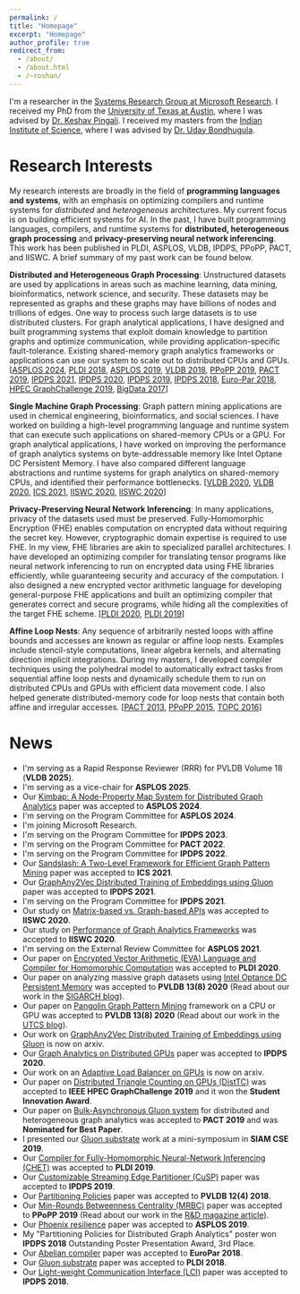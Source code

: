 ```yaml
---
permalink: /
title: "Homepage"
excerpt: "Homepage"
author_profile: true
redirect_from:
  - /about/
  - /about.html
  - /~roshan/
---
```


I'm a researcher in the [Systems Research Group at Microsoft Research](https://www.microsoft.com/en-us/research/group/systems-research-group-redmond/).
I received my PhD from the [University of Texas at Austin](https://www.cs.utexas.edu/),
where I was advised by [Dr. Keshav Pingali](https://www.cs.utexas.edu/~pingali/).
I received my masters from the
[Indian Institute of Science](https://www.csa.iisc.ac.in/), where I was advised by
[Dr. Uday Bondhugula](https://www.csa.iisc.ac.in/~udayb/).
<!-- During the summer of 2018 and 2019, I was a research intern in
[Microsoft Research](https://www.microsoft.com/en-us/research/group/research-in-software-engineering-rise/),
where I collaborated with several researchers including
[Dr. Olli Saarikivi](https://www.microsoft.com/en-us/research/people/olsaarik/),
[Dr. Kim Laine](https://www.microsoft.com/en-us/research/people/kilai/), and
[Dr. Madan Musuvathi](https://www.microsoft.com/en-us/research/people/madanm/). -->

# Research Interests

My research interests are broadly in the field of
**programming languages and systems**,
with an emphasis on optimizing compilers and runtime systems for
*distributed* and *heterogeneous* architectures.
My current focus is on building
efficient systems for AI. In the past,
I have built programming languages, compilers, and runtime systems for
**distributed, heterogeneous graph processing** and
**privacy-preserving neural network inferencing**.
This work has been published in PLDI, ASPLOS, VLDB, IPDPS, PPoPP, PACT, and IISWC.
A brief summary of my past work can be found below.
<!-- My goal is to build domain-specific
**programming languages, compilers, and runtime systems**
that make it easy to develop efficient
**graph processing**
on large-scale *distributed* clusters,
while utilizing *heterogeneous* architectures.
<!-- Towards this goal,
I have built programming systems for
*distributed and heterogeneous graph analytics*
and
*privacy-preserving neural network inferencing*.
My vision is to enable
developers to express their application
in a domain-specific language
and run it efficiently on a variety of architectures
under different scenarios like sparsity or privacy of the datasets. -->
<!-- and
introduces new techniques in programming systems
for sparse computing and privacy-preserving applications respectively.  -->

<!-- Existing computers have complex parallel architectures including
heterogeneous processors like CPUs and GPUs, non-uniform memory, and
non-volatile memory.
It is tedious for application developers to get good performance
without utilizing the architectural features.
Existing programs come from diverse application domains and are written
by experts in those domains, rather than experts in parallel programming.
It is also difficult to get good performance unless
the domain expertise is exploited.
I aim to bridge the gap between application domain experts and
parallel architectures
by working on *programming models, compilers, and
runtimes that enable application developers to extract performance
from parallel architectures with little effort*.  -->

**Distributed and Heterogeneous Graph Processing**:
Unstructured datasets are used by applications in areas such as
machine learning,
data mining, bioinformatics, network science, and security.
These datasets may be represented as graphs and these graphs may have
billions of nodes and trillions of edges.
One way to process such large datasets is to use distributed clusters.
For graph analytical applications, I have designed and built
programming systems that exploit domain knowledge to partition graphs
and optimize communication,
while providing application-specific fault-tolerance.
Existing shared-memory graph analytics frameworks or applications
can use our system to scale out to distributed CPUs and GPUs.
[[ASPLOS 2024](https://www.microsoft.com/en-us/research/publication/kimbap-a-node-property-map-system-for-distributed-graph-analytics/),
[PLDI 2018](https://roshandathathri.github.io/publication/2018-pldi),
[ASPLOS 2019](https://roshandathathri.github.io/publication/2019-asplos),
[VLDB 2018](https://roshandathathri.github.io/publication/2018-vldb),
[PPoPP 2019](https://roshandathathri.github.io/publication/2019-ppopp),
[PACT 2019](https://roshandathathri.github.io/publication/2019-pact),
[IPDPS 2021](https://roshandathathri.github.io/publication/2021-ipdps),
[IPDPS 2020](https://roshandathathri.github.io/publication/2020-ipdps),
[IPDPS 2019](https://roshandathathri.github.io/publication/2019-ipdps),
[IPDPS 2018](https://roshandathathri.github.io/publication/2018-ipdps),
[Euro-Par 2018](https://roshandathathri.github.io/publication/2018-europar),
[HPEC GraphChallenge 2019](https://roshandathathri.github.io/publication/2019-graphchallenge),
[BigData 2017](https://roshandathathri.github.io/publication/2017-bigdata)]
<!-- I intend to build on this to support
*distributed and heterogeneous systems for sparse computation
like graph databases, graph mining, graph embeddings,
sparse deep learning, and mesh-based numerical simulation*. -->

**Single Machine Graph Processing**:
Graph pattern mining applications are used in chemical engineering,
bioinformatics, and social sciences. I have worked on building a
high-level programming language and runtime system that can execute
such applications on shared-memory CPUs or a GPU. For graph analytical
applications, I have worked on improving the performance of graph
analytics systems on byte-addressable memory like Intel Optane DC Persistent Memory.
I have also compared different language abstractions and
runtime systems for graph analytics on shared-memory CPUs, and
identified their performance bottlenecks.
[[VLDB 2020](https://roshandathathri.github.io/publication/2020-vldb-1),
[VLDB 2020](https://roshandathathri.github.io/publication/2020-vldb-2),
[ICS 2021](https://dl.acm.org/doi/10.1145/3447818.3460359),
[IISWC 2020](https://roshandathathri.github.io/publication/2020-iiswc-1),
[IISWC 2020](https://roshandathathri.github.io/publication/2020-iiswc-2)]

**Privacy-Preserving Neural Network Inferencing**:
In many applications, privacy of the datasets used must be preserved.
Fully-Homomorphic Encryption (FHE) enables computation on encrypted data
without requiring the secret key.
However, cryptographic domain expertise is required to use FHE.
In my view, FHE libraries are akin to specialized parallel architectures.
I have developed an optimizing compiler for
translating tensor programs like neural network inferencing
to run on encrypted data using FHE libraries
efficiently, while guaranteeing security and accuracy
of the computation.
I also designed a new encrypted vector arithmetic language for developing
general-purpose FHE applications
and built an optimizing compiler that generates correct and secure programs,
while hiding all the complexities of the target FHE scheme.
[[PLDI 2020](https://roshandathathri.github.io/publication/2020-pldi),
[PLDI 2019](https://roshandathathri.github.io/publication/2019-pldi)]
<!-- Building on this, I intend to help program *privacy-preserving
applications including large-scale data analytics and databases*. -->

<!-- **Threat Detection Using Graph Querying**: In this project supported by DARPA, property
graphs with attributes are built from event logs on machines. Advanced Persistent
Threats (APT) on these machines are detected by querying the property graphs for
specific patterns. I have designed a compiler for running these queries efficiently
so that APTs can be detected in real-time. -->

**Affine Loop Nests**:
Any sequence of arbitrarily nested loops with affine bounds and accesses
are known as regular or affine loop nests.
Examples include
stencil-style computations, linear algebra kernels,
and alternating direction implicit integrations.
During my masters, I developed compiler techniques using the polyhedral model
to automatically extract tasks from sequential affine loop nests and
dynamically schedule them to run on distributed CPUs and
GPUs with efficient data movement code.
I also helped generate distributed-memory code for loop nests
that contain both affine and irregular accesses.
[[PACT 2013](https://roshandathathri.github.io/publication/2013-pact),
[PPoPP 2015](https://roshandathathri.github.io/publication/2015-ppopp),
[TOPC 2016](https://roshandathathri.github.io/publication/2016-topc)]

# News

* I'm serving as a Rapid Response Reviewer (RRR) for PVLDB Volume 18 (**VLDB 2025**).
* I'm serving as a vice-chair for **ASPLOS 2025**.
* Our [Kimbap: A Node-Property Map System for Distributed Graph Analytics](https://www.microsoft.com/en-us/research/publication/kimbap-a-node-property-map-system-for-distributed-graph-analytics/) paper was accepted to **ASPLOS 2024**.
* I'm serving on the Program Committee for **ASPLOS 2024**.
* I'm joining Microsoft Research.
* I'm serving on the Program Committee for **IPDPS 2023**.
* I'm serving on the Program Committee for **PACT 2022**.
* I'm serving on the Program Committee for **IPDPS 2022**.
* Our [Sandslash: A Two-Level Framework for Efficient Graph Pattern Mining](https://roshandathathri.github.io/publication/2021-ics) paper was accepted to **ICS 2021**.
* Our [GraphAny2Vec Distributed Training of Embeddings using Gluon](https://roshandathathri.github.io/publication/2021-ipdps) paper was accepted to **IPDPS 2021**.
* I'm serving on the Program Committee for **IPDPS 2021**.
* Our study on [Matrix-based vs. Graph-based APIs](https://roshandathathri.github.io/publication/2020-iiswc-2) was accepted to **IISWC 2020**.
* Our study on [Performance of Graph Analytics Frameworks](https://roshandathathri.github.io/publication/2020-iiswc-1) was accepted to **IISWC 2020**.
* I'm serving on the External Review Committee for **ASPLOS 2021**.
* Our paper on [Encrypted Vector Arithmetic (EVA) Language and Compiler for Homomorphic Computation](https://roshandathathri.github.io/publication/2020-pldi) was accepted to **PLDI 2020**.
* Our paper on analyzing massive graph datasets using [Intel Optance DC Persistent Memory](https://roshandathathri.github.io/publication/2020-vldb-2) was accepted to **PVLDB 13(8) 2020** (Read about our work in the [SIGARCH blog](https://www.sigarch.org/using-intel-optane-dc-persistent-memory-for-in-memory-graph-analytics/)).
* Our paper on [Pangolin Graph Pattern Mining](https://roshandathathri.github.io/publication/2020-vldb-1) framework on a CPU or GPU was accepted to **PVLDB 13(8) 2020** (Read about our work in the [UTCS blog](https://www.cs.utexas.edu/news/2020/pangolin-efficient-and-flexible-graph-mining-system-cpu-and-gpu)).
* Our work on [GraphAny2Vec Distributed Training of Embeddings using Gluon](http://arxiv.org/abs/1909.03359) is now on arxiv.
* Our [Graph Analytics on Distributed GPUs](https://roshandathathri.github.io/publication/2020-ipdps) paper was accepted to **IPDPS 2020**.
* Our work on an [Adaptive Load Balancer on GPUs](https://arxiv.org/abs/1911.09135) is now on arxiv.
* Our paper on [Distributed Triangle Counting on GPUs (DistTC)](https://roshandathathri.github.io/publication/2019-graphchallenge) was accepted to **IEEE HPEC GraphChallenge 2019** and it won the **Student Innovation Award**.
* Our paper on [Bulk-Asynchronous Gluon system](https://roshandathathri.github.io/publication/2019-pact) for distributed and heterogeneous graph analytics was accepted to **PACT 2019** and was **Nominated for Best Paper**.
* I presented our [Gluon substrate](https://roshandathathri.github.io/publication/2018-pldi) work at a mini-symposium in **SIAM CSE 2019**.
* Our [Compiler for Fully-Homomorphic Neural-Network Inferencing (CHET)](https://roshandathathri.github.io/publication/2019-pldi) was accepted to **PLDI 2019**.
* Our [Customizable Streaming Edge Partitioner (CuSP)](https://roshandathathri.github.io/publication/2019-ipdps) paper was accepted to **IPDPS 2019**.
* Our [Partitioning Policies](https://roshandathathri.github.io/publication/2018-vldb) paper was accepted to **PVLDB 12(4) 2018**.
* Our [Min-Rounds Betweenness Centrality (MRBC)](https://roshandathathri.github.io/publication/2019-ppopp) paper was accepted to **PPoPP 2019** (Read about our work in the [R&D magazine article](https://www.rdmag.com/article/2019/04/determining-importance-connections-unstructured-data)).
* Our [Phoenix resilience](https://roshandathathri.github.io/publication/2019-asplos) paper was accepted to **ASPLOS 2019**.
* My "Partitioning Policies for Distributed Graph Analytics" poster won **IPDPS 2018** Outstanding Poster Presentation Award, 3rd Place.
* Our [Abelian compiler](https://roshandathathri.github.io/publication/2018-europar) paper was accepted to **EuroPar 2018**.
* Our [Gluon substrate](https://roshandathathri.github.io/publication/2018-pldi) paper was accepted to **PLDI 2018**.
* Our [Light-weight Communication Interface (LCI)](https://roshandathathri.github.io/publication/2018-ipdps) paper was accepted to **IPDPS 2018**.
